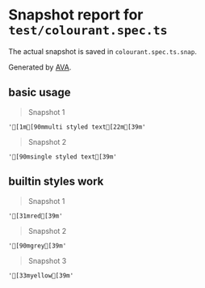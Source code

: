 # Snapshot report for `test/colourant.spec.ts`

The actual snapshot is saved in `colourant.spec.ts.snap`.

Generated by [AVA](https://ava.li).

## basic usage

> Snapshot 1

    '[1m[90mmulti styled text[22m[39m'

> Snapshot 2

    '[90msingle styled text[39m'

## builtin styles work

> Snapshot 1

    '[31mred[39m'

> Snapshot 2

    '[90mgrey[39m'

> Snapshot 3

    '[33myellow[39m'
